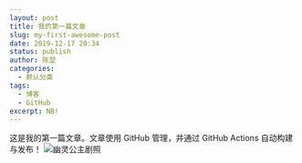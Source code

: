 ```yaml
---
layout: post
title: 我的第一篇文章
slug: my-first-awesome-post
date: 2019-12-17 20:34
status: publish
author: 陈堃
categories: 
  - 默认分类
tags: 
  - 博客
  - GitHub
excerpt: NB!
---
```


这是我的第一篇文章。文章使用 GitHub 管理，并通过 GitHub Actions 自动构建与发布！
![幽灵公主剧照](./images/Mononoke_Hime.jpg)
